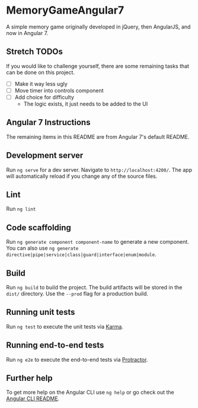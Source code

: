 # MemoryGameAngular7

A simple memory game originally developed in jQuery, then AngularJS, and now in Angular 7.

## Stretch TODOs
If you would like to challenge yourself, there are some remaining tasks that can be done on this project.
- [   ] Make it way less ugly
- [   ] Move timer into controls component
- [   ] Add choice for difficulty
    - The logic exists, it just needs to be added to the UI

## Angular 7 Instructions
The remaining items in this README are from Angular 7's default README.

## Development server

Run `ng serve` for a dev server. Navigate to `http://localhost:4200/`. The app will automatically reload if you change any of the source files.

## Lint

Run `ng lint`

## Code scaffolding

Run `ng generate component component-name` to generate a new component. You can also use `ng generate directive|pipe|service|class|guard|interface|enum|module`.

## Build

Run `ng build` to build the project. The build artifacts will be stored in the `dist/` directory. Use the `--prod` flag for a production build.

## Running unit tests

Run `ng test` to execute the unit tests via [Karma](https://karma-runner.github.io).

## Running end-to-end tests

Run `ng e2e` to execute the end-to-end tests via [Protractor](http://www.protractortest.org/).

## Further help

To get more help on the Angular CLI use `ng help` or go check out the [Angular CLI README](https://github.com/angular/angular-cli/blob/master/README.md).

